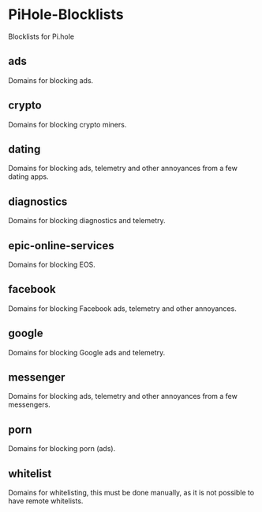 # PiHole-Blocklists
Blocklists for Pi.hole

## ads

Domains for blocking ads.

## crypto

Domains for blocking crypto miners.

## dating

Domains for blocking ads, telemetry and other annoyances from a few dating apps.

## diagnostics

Domains for blocking diagnostics and telemetry.

## epic-online-services

Domains for blocking EOS.

## facebook

Domains for blocking Facebook ads, telemetry and other annoyances.

## google

Domains for blocking Google ads and telemetry.

## messenger

Domains for blocking ads, telemetry and other annoyances from a few messengers.

## porn

Domains for blocking porn (ads).

## whitelist

Domains for whitelisting, this must be done manually, as it is not possible to have remote whitelists.
